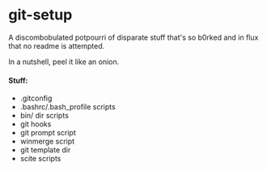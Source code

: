 # git-setup
A discombobulated potpourri of disparate stuff that's so b0rked and in flux that no readme is attempted.

In a nutshell, peel it like an onion.

#### Stuff:

* .gitconfig
* .bashrc/.bash_profile scripts
* bin/ dir scripts
* git hooks
* git prompt script
* winmerge script
* git template dir
* scite scripts

